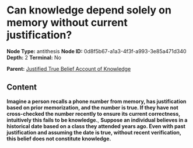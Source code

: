 # Can knowledge depend solely on memory without current justification?

**Node Type:** antithesis
**Node ID:** 0d8f5b67-a1a3-4f3f-a993-3e85a471d340
**Depth:** 2
**Terminal:** No

**Parent:** [Justified True Belief Account of Knowledge](justified-true-belief-account-of-knowledge.md)

## Content

**Imagine a person recalls a phone number from memory, has justification based on prior memorization, and the number is true. If they have not cross-checked the number recently to ensure its current correctness, intuitively this fails to be knowledge.**, **Suppose an individual believes in a historical date based on a class they attended years ago. Even with past justification and assuming the date is true, without recent verification, this belief does not constitute knowledge.**
